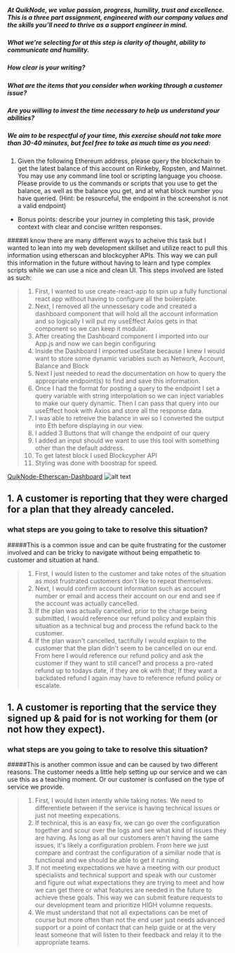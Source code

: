 ##### At QuikNode, we value passion, progress, humility, trust and excellence. This is a three part assignment, engineered with our company values and the skills you’ll need to thrive as a support engineer in mind.

##### What we're selecting for at this step is clarity of thought, ability to communicate and humility.

##### How clear is your writing?

##### What are the items that you consider when working through a customer issue?

##### Are you willing to invest the time necessary to help us understand your abilities?

##### We aim to be respectful of your time, this exercise should not take more than 30-40 minutes, but feel free to take as much time as you need:

1. Given the following Ethereum address, please query the blockchain to get the latest balance of this account on Rinkeby, Ropsten, and Mainnet. You may use any command line tool or scripting language you choose. Please provide to us the commands or scripts that you use to get the balance, as well as the balance you get, and at what block number you have queried. (Hint: be resourceful, the endpoint in the screenshot is not a valid endpoint)

- Bonus points: describe your journey in completing this task, provide context with clear and concise written responses.

#####I know there are many different ways to acheive this task but I wanted to lean into my web development skillset and utilize react to pull this information using etherscan and blockcypher APIs. This way we can pull this information in the future without having to learn and type complex scripts while we can use a nice and clean UI. This steps involved are listed as such:

> 1. First, I wanted to use create-react-app to spin up a fully functional react app without having to configure all the boilerplate.
> 2. Next, I removed all the unnessesary code and created a dashboard component that will hold all the account information and so logically I will put my useEffect Axios gets in that component so we can keep it modular.
> 3. After creating the Dashboard component I imported into our App.js and now we can begin configuring
> 4. Inside the Dashboard I imported useState because I knew I would want to store some dynamic variables such as Network, Account, Balance and Block
> 5. Next I just needed to read the documentation on how to query the appropriate endpoint(s) to find and save this information.
> 6. Once I had the format for posting a query to the endpoint I set a query variable with string interpolation so we can inject variables to make our query dynamic. Then I can pass that query into our useEffect hook with Axios and store all the response data.
> 7. I was able to retreive the balance in wei so I converted the output into Eth before displaying in our view.
> 8. I added 3 Buttons that will change the endpoint of our query
> 9. I added an input should we want to use this tool with something other than the default address.
> 10. To get latest block I used Blockcypher API
> 11. Styling was done with boostrap for speed.

[QuikNode-Etherscan-Dashboard](https://quiknode-dash.netlify.app/)
![alt text](https://img001.prntscr.com/file/img001/bszQ9VGBRoyxuHHofsGlLA.png)

## 1. A customer is reporting that they were charged for a plan that they already canceled.

### what steps are you going to take to resolve this situation?

#####This is a common issue and can be quite frustrating for the customer involved and can be tricky to navigate without being empathetic to customer and situation at hand.

> 1. First, I would listen to the customer and take notes of the situation as most frustrated customers don't like to repeat themselves.
> 2. Next, I would confirm account information such as account number or email and access their account on our end and see if the account was actually cancelled.
> 3. If the plan was actually cancelled, prior to the charge being submitted, I would reference our refund policy and explain this situation as a technical bug and process the refund back to the customer.
> 4. If the plan wasn't cancelled, tactifully I would explain to the customer that the plan didn't seem to be cancelled on our end. From here I would reference our refund policy and ask the customer if they want to still cancel? and process a pro-rated refund up to todays date, if they are ok with that; If they want a backdated refund I again may have to reference refund policy or escalate.

## 1. A customer is reporting that the service they signed up & paid for is not working for them (or not how they expect).

### what steps are you going to take to resolve this situation?

#####This is another common issue and can be caused by two different reasons. The customer needs a little help setting up our service and we can use this as a teaching moment. Or our customer is confused on the type of service we provide.

> 1. First, I would listen intently while taking notes. We need to differentiete between if the service is having technical issues or just not meeting expecations.
> 2. If technical, this is an easy fix, we can go over the configuration together and scour over the logs and see what kind of issues they are having. As long as all our customers aren't having the same issues, it's likely a configuration problem. From here we just compare and contrast the configuration of a similiar node that is functional and we should be able to get it running.
> 3. If not meeting expectations we have a meeting with our product specialists and technical support and speak with our customer and figure out what expectations they are trying to meet and how we can get there or what features are needed in the future to achieve these goals. This way we can submit feature requests to our development team and prioritize HIGH volumne requests.
> 4. We must understand that not all expectations can be met of course but more often than not the end user just needs advanced support or a point of contact that can help guide or at the very least someone that will listen to their feedback and relay it to the appropriate teams.
